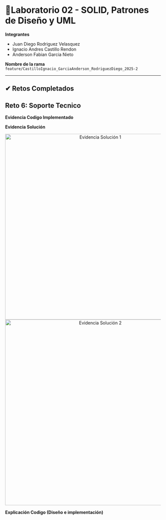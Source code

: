# 🧪Laboratorio 02 - SOLID, Patrones de Diseño y UML

**Integrantes**
 - Juan Diego Rodriguez Velasquez
 - Ignacio Andres Castillo Rendon
 - Anderson Fabian Garcia Nieto

**Nombre de la rama**
`feature/CastilloIgnacio_GarciaAnderson_RodriguezDiego_2025-2`


---

## ✔ Retos Completados

## Reto 6: Soporte Tecnico
**Evidencia Codigo Implementado**



**Evidencia Solución**

<p align="center">
	<img src="docs/imagenes/Reto6/Reto6SupportTechnical-Solutions/Reto6TechnicalSupportMain-Solution01.png" alt="Evidencia Solución 1" width="600"/>
	<img src="docs/imagenes/Reto6/Reto6SupportTechnical-Solutions/Reto6TechnicalSupportMain-Solution02.png" alt="Evidencia Solución 2" width="600"/>
</p>


**Explicación Codigo (Diseño e implementación)**